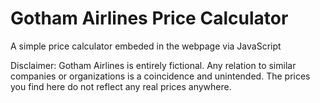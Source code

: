 Gotham Airlines Price Calculator
=====================================

A simple price calculator embeded in the webpage via JavaScript

Disclaimer: Gotham Airlines is entirely fictional. Any relation to similar companies or organizations is a coincidence and unintended.
The prices you find here do not reflect any real prices anywhere.
